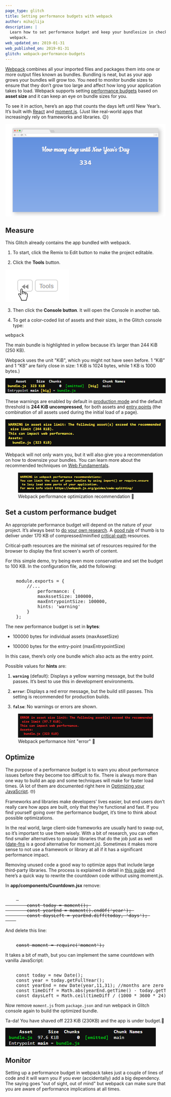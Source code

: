 ```yaml
---
page_type: glitch
title: Setting performance budgets with webpack
author: mihajlija
description: |
  Learn how to set performance budget and keep your bundlesize in check with 
  webpack.
web_updated_on: 2019-01-31
web_published_on: 2019-01-31
glitch: webpack-performance-budgets
---
```


[Webpack](https://developers.google.com/web/fundamentals/performance/webpack/)
combines all your imported files and packages them into one or more output
files known as bundles. Bundling is neat, but as your app grows your bundles
will grow too. You need to monitor bundle sizes to ensure that they don’t grow
too large and affect how long your application takes to load. Webpack supports
setting [performance budgets](https://web.dev/fast/performance-budgets-101)
based on **asset size** and it can keep an eye on bundle sizes for you.

To see it in action, here’s an app that counts the days left until New Year’s.
It’s built with [React](https://reactjs.org/) and [moment.js](https://momentjs.com/).
(Just like real-world apps that increasingly rely on frameworks and libraries. 😉)

![An app that counts the days left until New Year’s day](countdown-app.png)

## Measure

This Glitch already contains the app bundled with webpack.

1. To start, click the Remix to Edit button to make the project editable.

<web-screenshot type="remix"></web-screenshot>

2. Click the **Tools** button.

![Tools button](glitch-tools.png)

3. Then click the **Console button**. It will open the Console in another tab.

<web-screenshot type="console"></web-screenshot>

4. To get a color-coded list of assets and their sizes, in the Glitch console
   type:

<pre class="devsite-terminal devsite-click-to-copy">webpack</pre>

The main bundle is highlighted in yellow because it’s larger than 244 KiB (250
KB).

<div class="aside note">
    Webpack uses the unit "KiB", which you might not have 
    seen before. 1 “KiB” and 1 “KB” are fairly close in size: 1 KiB is 1024 bytes, 
    while 1 KB is 1000 bytes.)
</div>

![Webpack output showing bundle size of 323 KiB](webpack-bundle-sizes.png)

These warnings are enabled by default in [production mode](https://webpack.js.org/concepts/mode/)
and the default threshold is **244 KiB uncompressed**, for both assets and
[entry points](https://webpack.js.org/concepts/entry-points/)
(the combination of all assets used during the initial load of a page).

![Webpack warning that the asset exceeds the recommended size limit](webpack-warning.png)

Webpack will not only warn you, but it will also give you a recommendation on
how to downsize your bundles. You can learn more about the recommended techniques on
[Web Fundamentals](https://developers.google.com/web/fundamentals/performance/webpack/use-long-term-caching#lazy-loading).

<figure> 
    <img src="webpack-performance-recommendation.png" alt="Webpack performance optimization recommendation" class="screenshot"> 
    <figcaption>Webpack performance optimization recommendation 💁</figcaption> 
</figure>

## Set a custom performance budget

An appropriate performance budget will depend on the nature of your project.
It’s always best to [do your own research](https://web.dev/fast/your-first-performance-budget).
A [good rule](https://web.dev/fast/your-first-performance-budget#budget-for-quantity-based-metrics)
of thumb is to deliver under 170 KB of compressed/minified
[critical-path](https://developers.google.com/web/fundamentals/performance/critical-rendering-path/)
resources.

<div class="aside note">
    Critical-path resources are the minimal set of resources required
    for the browser to display the first screen's worth of content.
</div>

For this simple demo, try being even more conservative and set the budget to
100 KB. In the configuration file, add the following:

<pre class="prettyprint"> 
    module.exports = { 
        //... 
            performance: { 
            maxAssetSize: 100000, 
            maxEntrypointSize: 100000, 
            hints: 'warning' 
        } 
    };
</pre>

The new performance budget is set in **bytes**:

- 100000 bytes for individual assets (maxAssetSize)

- 100000 bytes for the entry-point (maxEntrypointSize)

In this case, there’s only one bundle which also acts as the entry point.

Possible values for **hints** are:

1. **`warning`** (default): Displays a yellow warning message, but the build
   passes. It’s best to use this in development environments.

2. **`error`**: Displays a red error message, but the build still passes. This
   setting is recommended for production builds.

3. **`false`**: No warnings or errors are shown.

<figure> 
    <img src="webpack-error.png" alt="" class="screenshot"> 
    <figcaption>Webpack performance hint "error" 🚨</figcaption> 
</figure>

## Optimize

The purpose of a performance budget is to warn you about performance issues
before they become too difficult to fix. There is always more than one way to
build an app and some techniques will make for faster load times. (A lot of
them are documented right here in [Optimizing your JavaScript](https://web.dev/fast#topic-Optimize-your-JavaScript). 🤓)

Frameworks and libraries make developers’ lives easier, but end users don’t
really care how apps are built, only that they’re functional and fast. If you
find yourself going over the performance budget, it’s time to think about
possible optimizations.

In the real world, large client-side frameworks are usually hard to swap out,
so it’s important to use them wisely. With a bit of research, you can often
find smaller alternatives to popular libraries that do the job just as well
([date-fns](https://date-fns.org/) is a good alternative for moment.js).
Sometimes it makes more sense to not use a framework or library at all if it
has a significant performance impact.

Removing unused code a good way to optimize apps that include large third-party
libraries. The process is explained in detail in [this guide](https://web.dev/fast/remove-unused-code)
and here’s a quick way to rewrite the countdown code without using moment.js.

In **app/components/Countdown.jsx** remove:

<pre class="prettyprint"> 
    <s> 
        const today = moment(); 
        const yearEnd = moment().endOf('year'); 
        const daysLeft = yearEnd.diff(today, 'days'); 
    </s> 
</pre>

And delete this line:

<pre class="prettyprint"> 
    <s>const moment = require('moment');</s> 
</pre>

It takes a bit of math, but you can implement the same countdown with vanilla
JavaScript:

<pre class="prettyprint"> 
    const today = new Date(); 
    const year = today.getFullYear(); 
    const yearEnd = new Date(year,11,31); //months are zero indexed in JS 
    const timeDiff = Math.abs(yearEnd.getTime() - today.getTime()); 
    const daysLeft = Math.ceil(timeDiff / (1000 * 3600 * 24)); 
</pre>

Now remove `moment.js` from `package.json` and run webpack in Glitch console
again to build the optimized bundle.

Ta-da! You have shaved off 223 KiB (230KB) and the app is under budget.🎉

![Webpack bundle size output after optimization is 97.7 KiB](optimized-webpack-bundle-size.png)

## Monitor

Setting up a performance budget in webpack takes just a couple of lines of code
and it will warn you if you ever (accidentally) add a big dependency. The
saying goes "out of sight, out of mind" but webpack can make sure that you are
aware of performance implications at all times.
